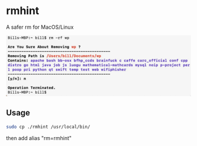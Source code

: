 # rmhint

A safer rm for MacOS/Linux

!["Screenshot"](./screenshot.jpeg)

## Usage

```bash
sudo cp ./rmhint /usr/local/bin/
```

then add alias "rm=rmhint"

